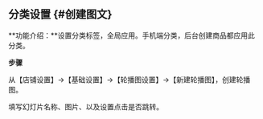 ## 分类设置 {#创建图文}

**功能介绍：**设置分类标签，全局应用。手机端分类，后台创建商品都应用此分类。

**步骤**

从【店铺设置】→【基础设置】→【轮播图设置】→【新建轮播图】，创建轮播图。

填写幻灯片名称、图片、以及设置点击是否跳转。

